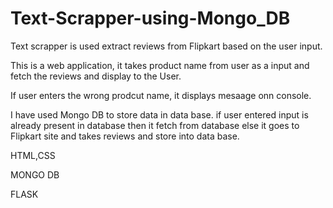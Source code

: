 # Text-Scrapper-using-Mongo_DB

Text scrapper is used extract reviews from Flipkart based on the user input.

This is  a web application, it takes product name from user as a input and fetch the reviews and display to the User.

If user enters the wrong prodcut name, it displays mesaage onn console.

I have used Mongo DB to store data in data base. if user entered input is already present in database then it fetch from database else it goes to Flipkart site and takes reviews and store into data base.  

HTML,CSS

MONGO DB

FLASK




